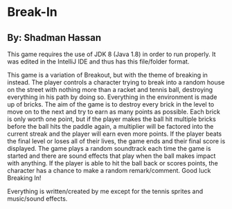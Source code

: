 # Break-In

## By: Shadman Hassan

This game requires the use of JDK 8 (Java 1.8) in order to run properly. It was edited in the IntelliJ IDE and thus has this file/folder
format.

This game is a variation of Breakout, but with the theme of breaking in instead. The player controls a character
trying to break into a random house on the street with nothing more than a racket and tennis ball, destroying everything in
his path by doing so. Everything in the environment is made up of bricks. The aim of the game is to destroy every brick in the level
to move on to the next and try to earn as many points as possible. Each brick is only worth one point, but if the player makes the
ball hit multiple bricks before the ball hits the paddle again, a multiplier will be factored into the current streak and the player
will earn even more points. If the player beats the final level or loses all of their lives, the game ends and their final score is
displayed. The game plays a random soundtrack each time the game is started and there are sound effects that play when the ball makes
impact with anything. If the player is able to hit the ball back or scores points, the character has a chance to make a random
remark/comment. Good luck Breaking In!

Everything is written/created by me except for the tennis sprites and music/sound effects. 
